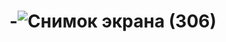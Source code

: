 # -![Снимок экрана (306)](https://user-images.githubusercontent.com/116340503/209469074-248bc7f6-dbac-4e86-b0e4-b2047a5ea1c3.png)
